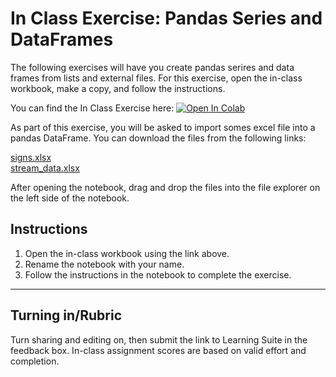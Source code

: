 # In Class Exercise: Pandas Series and DataFrames

The following exercises will have you create pandas serires and data frames from lists and external files. For this exercise, open the in-class workbook, make a copy, and follow the instructions.

You can find the In Class Exercise here:
<a href="https://colab.research.google.com/github/byu-cce270/content/blob/main/docs/unit3/04_pandas_part1/in_class_pandaspart1.ipynb" target="_blank"><img src="https://colab.research.google.com/assets/colab-badge.svg" alt="Open In Colab"/></a>

As part of this exercise, you will be asked to import somes excel file into a pandas DataFrame. You can download the 
files from the following links:

[signs.xlsx](signs.xlsx)<br>
[stream_data.xlsx](stream_data.xlsx)

After opening the notebook, drag and drop the files into the file explorer on the left side of the notebook.

## Instructions
1. Open the in-class workbook using the link above.
2. Rename the notebook with your name.
3. Follow the instructions in the notebook to complete the exercise.

---

## Turning in/Rubric
Turn sharing and editing on, then submit the link to Learning Suite in the feedback box. In-class assignment scores are based on valid effort and completion.

